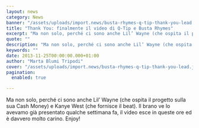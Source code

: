 ```yaml
---
layout: news
category: News
banner: "/assets/uploads/import.news/busta-rhymes-q-tip-thank-you-lead.jpg"
title: "Thank You: finalmente il video di Q-Tip e Busta Rhymes"
excerpt: "Ma non solo, perché ci sono anche Lil’ Wayne (che ospita il progetto sulla sua Cash Money) e Kanye West (che fornisce il beat). Il brano ve lo avevamo già presentato qualche settimana fa, il video esce in queste ore ed è davvero molto carino. Enjoy!  "
quote: ""
description: "Ma non solo, perché ci sono anche Lil’ Wayne (che ospita il progetto sulla sua Cash Money) e Kanye West (che fornisce il beat). Il brano ve lo avevamo già presentato qualche settimana fa, il video esce in queste ore ed è davvero molto carino. Enjoy!  "
keywords: ""
date: 2013-11-25T00:00:00.000+01:00
author: "Marta Blumi Tripodi"
cover: "/assets/uploads/import.news/busta-rhymes-q-tip-thank-you-lead.jpg"
pagination:
  enabled: true

---
```


[](https://hotmc.com/busta-rhymes-feat-q-tip-kanye-west-lil-wayne-ascolta-la-traccia/busta-rhymes-q-tip-thank-you-lead/)

Ma non solo, perché ci sono anche Lil’ Wayne (che ospita il progetto sulla sua Cash Money) e Kanye West (che fornisce il beat). Il brano ve lo avevamo già presentato qualche settimana fa, il video esce in queste ore ed è davvero molto carino. Enjoy!